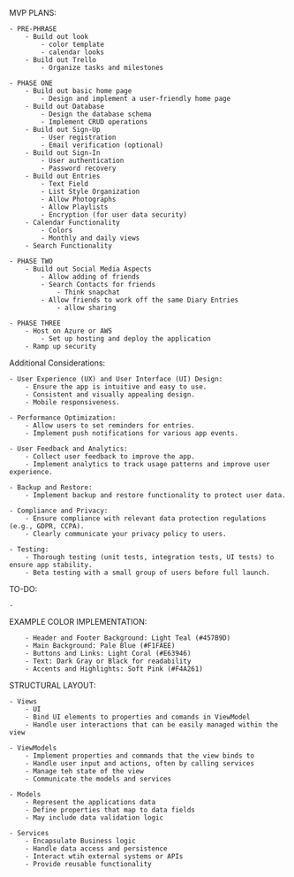MVP PLANS: 

	- PRE-PHRASE
		- Build out look 
			- color template
			- calendar looks 
		- Build out Trello 
			- Organize tasks and milestones
			 
	- PHASE ONE 
		- Build out basic home page
			- Design and implement a user-friendly home page
		- Build out Database
			- Design the database schema
			- Implement CRUD operations
		- Build out Sign-Up
			- User registration
			- Email verification (optional)
		- Build out Sign-In
			- User authentication
			- Password recovery
		- Build out Entries
			- Text Field 
			- List Style Organization 
			- Allow Photographs
			- Allow Playlists 
			- Encryption (for user data security)
		- Calendar Functionality 
			- Colors 
			- Monthly and daily views
		- Search Functionality
	
	- PHASE TWO
		- Build out Social Media Aspects
			- Allow adding of friends
			- Search Contacts for friends
				- Think snapchat
			- Allow friends to work off the same Diary Entries
				- allow sharing 

	- PHASE THREE
		- Host on Azure or AWS 
			- Set up hosting and deploy the application
		- Ramp up security 


Additional Considerations:
	
	- User Experience (UX) and User Interface (UI) Design:
		- Ensure the app is intuitive and easy to use.
		- Consistent and visually appealing design.
		- Mobile responsiveness.

	- Performance Optimization:
		- Allow users to set reminders for entries.
		- Implement push notifications for various app events.

	- User Feedback and Analytics:
		- Collect user feedback to improve the app.
		- Implement analytics to track usage patterns and improve user experience.

	- Backup and Restore:
		- Implement backup and restore functionality to protect user data.

	- Compliance and Privacy:
		- Ensure compliance with relevant data protection regulations (e.g., GDPR, CCPA).
		- Clearly communicate your privacy policy to users.

	- Testing:
		- Thorough testing (unit tests, integration tests, UI tests) to ensure app stability.
		- Beta testing with a small group of users before full launch.
TO-DO: 
	
	- 

EXAMPLE COLOR IMPLEMENTATION:

		- Header and Footer Background: Light Teal (#457B9D)
		- Main Background: Pale Blue (#F1FAEE)
		- Buttons and Links: Light Coral (#E63946)
		- Text: Dark Gray or Black for readability
		- Accents and Highlights: Soft Pink (#F4A261)


STRUCTURAL LAYOUT:

	- Views
		- UI
		- Bind UI elements to properties and comands in ViewModel 
		- Handle user interactions that can be easily managed within the view 

	- ViewModels
		- Implement properties and commands that the view binds to 
		- Handle user input and actions, often by calling services
		- Manage teh state of the view
		- Communicate the models and services

	- Models 
		- Represent the applications data
		- Define properties that map to data fields
		- May include data validation logic 

	- Services
		- Encapsulate Business logic
		- Handle data access and persistence
		- Interact wtih external systems or APIs
		- Provide reusable functionality